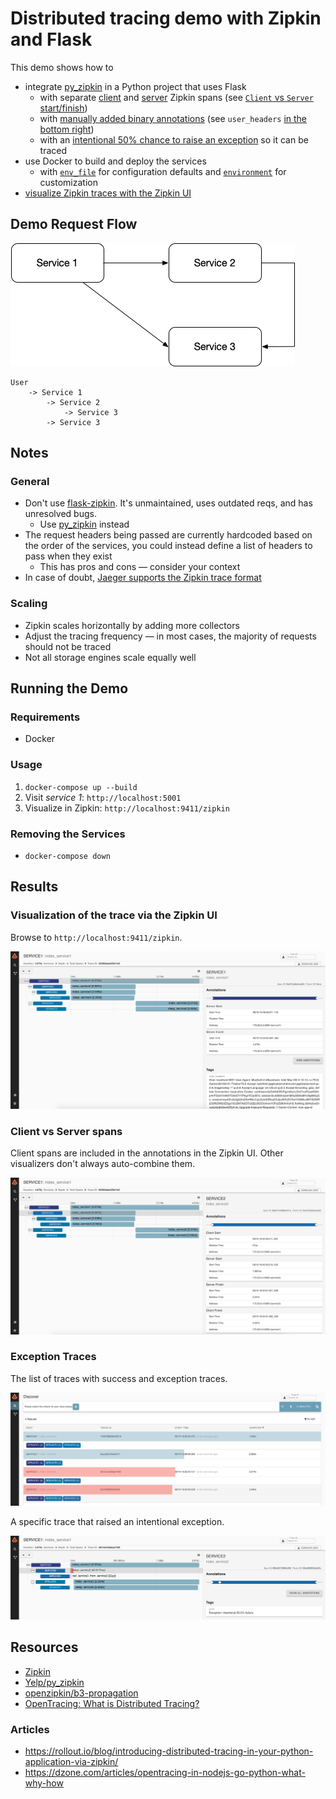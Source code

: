 # Distributed tracing demo with Zipkin and Flask

This demo shows how to

* integrate [py_zipkin](https://github.com/Yelp/py_zipkin/) in a Python project that uses Flask
    * with separate [client](https://github.com/sebastienvercammen/flask-zipkin-demo/blob/master/services/1/main.py#L41) and [server](https://github.com/sebastienvercammen/flask-zipkin-demo/blob/master/services/1/main.py#L53-L60) Zipkin spans (see [`Client` vs `Server` start/finish](https://github.com/sebastienvercammen/flask-zipkin-demo/blob/master/docs/Client%20Span%20Annotations.png))
    * with [manually added binary annotations](https://github.com/sebastienvercammen/flask-zipkin-demo/blob/master/services/1/main.py#L61) (see `user_headers` [in the bottom right](https://raw.githubusercontent.com/sebastienvercammen/flask-zipkin-demo/master/docs/Trace.png))
    * with an [intentional 50% chance to raise an exception](https://github.com/sebastienvercammen/flask-zipkin-demo/blob/master/services/2/main.py#L43-L45) so it can be traced
* use Docker to build and deploy the services
    * with [`env_file`](https://github.com/sebastienvercammen/flask-zipkin-demo/blob/master/docker-compose.yml#L17-L18) for configuration defaults and [`environment`](https://github.com/sebastienvercammen/flask-zipkin-demo/blob/master/docker-compose.yml#L19-L20) for customization
* [visualize Zipkin traces with the Zipkin UI](https://github.com/sebastienvercammen/flask-zipkin-demo#result)

## Demo Request Flow

![Request Flow](https://github.com/sebastienvercammen/flask-zipkin-demo/blob/master/docs/Request%20Flow.png)

```
User
    -> Service 1
        -> Service 2
            -> Service 3
        -> Service 3
```

## Notes

### General

* Don't use [flask-zipkin](https://github.com/qiajigou/flask-zipkin). It's unmaintained, uses outdated reqs, and has unresolved bugs.
    * Use [py_zipkin](https://github.com/Yelp/py_zipkin/) instead
* The request headers being passed are currently hardcoded based on the order of the services, you could instead define a list of headers to pass when they exist
    * This has pros and cons — consider your context
* In case of doubt, [Jaeger supports the Zipkin trace format](https://www.jaegertracing.io/docs/1.18/getting-started/#migrating-from-zipkin)

### Scaling

* Zipkin scales horizontally by adding more collectors
* Adjust the tracing frequency — in most cases, the majority of requests should not be traced
* Not all storage engines scale equally well

## Running the Demo

### Requirements

* Docker

### Usage

1. `docker-compose up --build`
2. Visit _service 1_: `http://localhost:5001`
3. Visualize in Zipkin: `http://localhost:9411/zipkin`

### Removing the Services

* `docker-compose down`

## Results

### Visualization of the trace via the Zipkin UI

Browse to `http://localhost:9411/zipkin`.

![Trace](https://github.com/sebastienvercammen/flask-zipkin-demo/blob/master/docs/Trace.png)

### Client vs Server spans

Client spans are included in the annotations in the Zipkin UI. Other visualizers don't always auto-combine them.

![Client Span Annotations](https://github.com/sebastienvercammen/flask-zipkin-demo/blob/master/docs/Client%20Span%20Annotations.png)

### Exception Traces

The list of traces with success and exception traces.

![Trace List](https://github.com/sebastienvercammen/flask-zipkin-demo/blob/master/docs/Trace%20List.png)

A specific trace that raised an intentional exception.

![Exception Trace](https://github.com/sebastienvercammen/flask-zipkin-demo/blob/master/docs/Exception%20Trace.png)

## Resources

* [Zipkin](https://zipkin.io/)
* [Yelp/py_zipkin](https://github.com/Yelp/py_zipkin)
* [openzipkin/b3-propagation](https://github.com/openzipkin/b3-propagation)
* [OpenTracing: What is Distributed Tracing?](https://opentracing.io/docs/overview/what-is-tracing/)

### Articles

* https://rollout.io/blog/introducing-distributed-tracing-in-your-python-application-via-zipkin/
* https://dzone.com/articles/opentracing-in-nodejs-go-python-what-why-how

